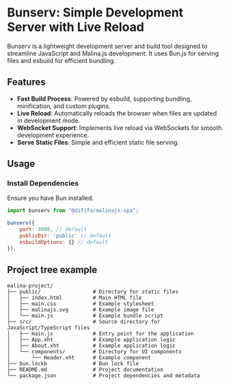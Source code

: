 # Bunserv: Simple Development Server with Live Reload

Bunserv is a lightweight development server and build tool designed to streamline JavaScript and Malina.js development. It uses Bun.js for serving files and esbuild for efficient bundling.

## Features

- **Fast Build Process**: Powered by esbuild, supporting bundling, minification, and custom plugins.
- **Live Reload**: Automatically reloads the browser when files are updated in development mode.
- **WebSocket Support**: Implements live reload via WebSockets for smooth development experience.
- **Serve Static Files**: Simple and efficient static file serving.

## Usage

### Install Dependencies
Ensure you have Bun installed. 

```js
import bunserv from "@dififa/malinajs-spa";

bunserv({
	port: 3000, // default
	publicDir: 'public' // default
	esbuildOptions: {} // default
});
```
## Project tree example
```
malina-project/
├── public/                 # Directory for static files
│   ├── index.html          # Main HTML file
│   ├── main.css            # Example stylesheet
│   ├── malinajs.svg        # Example image file
│   └── main.js             # Example bundle script
├── src/                    # Source directory for JavaScript/TypeScript files
│   ├── main.js             # Entry point for the application
│   ├── App.xht             # Example application logic
│   ├── About.xht           # Example application logic
│   └── components/         # Directory for UI components
│       └── Header.xht      # Example component
├── bun.lockb               # Bun lock file
├── README.md               # Project documentation
└── package.json            # Project dependencies and metadata

```
